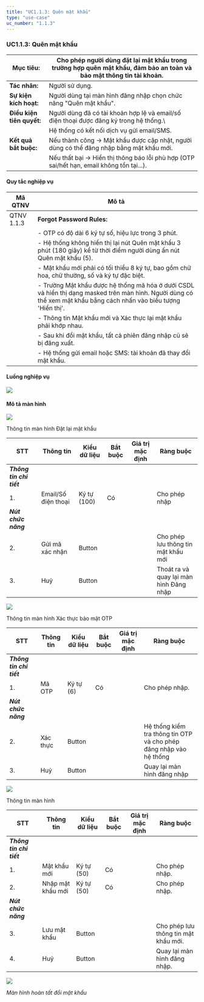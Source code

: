 ```yaml
---
title: "UC1.1.3: Quên mật khẩu"
type: "use-case"
uc_number: "1.1.3"
---
```


### UC1.1.3: Quên mật khẩu

| **Mục tiêu:** | Cho phép người dùng đặt lại mật khẩu trong trường hợp quên mật khẩu, đảm bảo an toàn và bảo mật thông tin tài khoản. |
| --- | --- |
| **Tác nhân:** | Người sử dụng. |
| **Sự kiện kích hoạt:** | Người dùng tại màn hình đăng nhập chọn chức năng "Quên mật khẩu". |
| **Điều kiện tiên quyết:** | Người dùng đã có tài khoản hợp lệ và email/số điện thoại được đăng ký trong hệ thống.\ |
|  | Hệ thống có kết nối dịch vụ gửi email/SMS. |
| **Kết quả bắt buộc:** | Nếu thành công → Mật khẩu được cập nhật, người dùng có thể đăng nhập bằng mật khẩu mới. |
|  | Nếu thất bại → Hiển thị thông báo lỗi phù hợp (OTP sai/hết hạn, email không tồn tại...). |

#### Quy tắc nghiệp vụ

| **Mã QTNV** | **Mô tả** |
| --- | --- |
| QTNV 1.1.3 | **Forgot Password Rules:** |
|  | - OTP có độ dài 6 ký tự số, hiệu lực trong 3 phút. |
|  | - Hệ thống không hiển thị lại nút Quên mật khẩu 3 phút (180 giây) kể từ thời điểm người dùng ấn nút Quên mật khẩu (5). |
|  | - Mật khẩu mới phải có tối thiểu 8 ký tự, bao gồm chữ hoa, chữ thường, số và ký tự đặc biệt. |
|  | - Trường Mật khẩu được hệ thống mã hóa ở dưới CSDL và hiển thị dạng masked trên màn hình. Người dùng có thể xem mật khẩu bằng cách nhấn vào biểu tượng \'Hiển thị\'. |
|  | - Thông tin Mật khẩu mới và Xác thực lại mật khẩu phải khớp nhau. |
|  | - Sau khi đổi mật khẩu, tất cả phiên đăng nhập cũ sẽ bị đăng xuất. |
|  | - Hệ thống gửi email hoặc SMS: tài khoản đã thay đổi mật khẩu. |

#### Luồng nghiệp vụ

![](media/image93.png)

#### Mô tả màn hình

![](media/image102.png)

Thông tin màn hình Đặt lại mật khẩu

| **STT** | **Thông tin** | **Kiểu dữ liệu** | **Bắt buộc** | **Giá trị mặc định** | **Ràng buộc** |
| --- | --- | --- | --- | --- | --- |
| ***Thông tin chi tiết*** |  |  |  |  |  |
| 1. | Email/Số điện thoại | Ký tự (100) | Có |  | Cho phép nhập |
| ***Nút chức năng*** |  |  |  |  |  |
| 2. | Gửi mã xác nhận | Button |  |  | Cho phép lưu thông tin mật khẩu mới |
| 3. | Huỷ | Button |  |  | Thoát ra và quay lại màn hình Đăng nhập |

![](media/image96.png)

Thông tin màn hình Xác thực bảo mật OTP

| **STT** | **Thông tin** | **Kiểu dữ liệu** | **Bắt buộc** | **Giá trị mặc định** | **Ràng buộc** |
| --- | --- | --- | --- | --- | --- |
| ***Thông tin chi tiết*** |  |  |  |  |  |
| 1. | Mã OTP | Ký tự (6) | Có |  | Cho phép nhập. |
| ***Nút chức năng*** |  |  |  |  |  |
| 2. | Xác thực | Button |  |  | Hệ thống kiểm tra thông tin OTP và cho phép đăng nhập vào hệ thống |
| 3. | Huỷ | Button |  |  | Quay lại màn hình đăng nhập |

![](media/image100.png)

Thông tin màn hình

| **STT** | **Thông tin** | **Kiểu dữ liệu** | **Bắt buộc** | **Giá trị mặc định** | **Ràng buộc** |
| --- | --- | --- | --- | --- | --- |
| ***Thông tin chi tiết*** |  |  |  |  |  |
| 1. | Mật khẩu mới | Ký tự (50) | Có |  | Cho phép nhập. |
| 2. | Nhập mật khẩu mới | Ký tự (50) | Có |  | Cho phép nhập. |
| ***Nút chức năng*** |  |  |  |  |  |
| 3. | Lưu mật khẩu | Button |  |  | Cho phép lưu thông tin mật khẩu mới. |
| 4. | Huỷ | Button |  |  | Quay lại màn hình đăng nhập. |

![](media/image101.png)

*Màn hình hoàn tất đổi mật khẩu*
